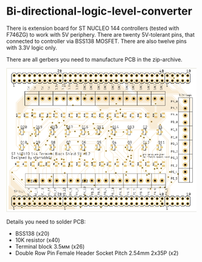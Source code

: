 # Bi-directional-logic-level-converter

There is extension board for ST NUCLEO 144 controllers (tested with F746ZG) to work with 5V periphery. There are twenty 5V-tolerant pins, that connected to controller via BSS138 MOSFET. There are also twelve pins with 3.3V logic only.  

There are all gerbers you need to manufacture PCB in the zip-archive. 

<img src="gerber.png" width="500" />

Details you need to solder PCB:

- BSS138 (x20)
- 10K resistor (x40)
- Terminal block 3.5мм (x26)
- Double Row Pin Female Header Socket Pitch 2.54mm 2x35P (x2)

